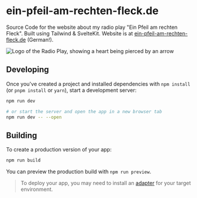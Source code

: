 # ein-pfeil-am-rechten-fleck.de

Source Code for the website about my radio play "Ein Pfeil am rechten Fleck". Built using Tailwind & SvelteKit.
Website is at [ein-pfeil-am-rechten-fleck.de](https://ein-pfeil-am-rechten-fleck.de) (German!).

![Logo of the Radio Play, showing a heart being pierced by an arrow](src/lib/images/logo2.png)

## Developing

Once you've created a project and installed dependencies with `npm install` (or `pnpm install` or `yarn`), start a development server:

```bash
npm run dev

# or start the server and open the app in a new browser tab
npm run dev -- --open
```

## Building

To create a production version of your app:

```bash
npm run build
```

You can preview the production build with `npm run preview`.

> To deploy your app, you may need to install an [adapter](https://kit.svelte.dev/docs/adapters) for your target environment.
